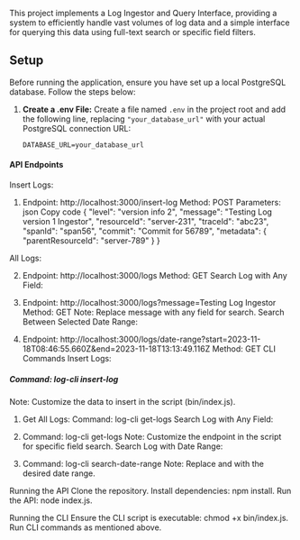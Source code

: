 This project implements a Log Ingestor and Query Interface, providing a system to efficiently handle vast volumes of log data and a simple interface for querying this data using full-text search or specific field filters.

## Setup

Before running the application, ensure you have set up a local PostgreSQL database. Follow the steps below:

1. **Create a .env File:**
   Create a file named `.env` in the project root and add the following line, replacing `"your_database_url"` with your actual PostgreSQL connection URL:

   ```env
   DATABASE_URL=your_database_url

#### API Endpoints
Insert Logs:

1. Endpoint: http://localhost:3000/insert-log
Method: POST
Parameters:
json
Copy code
{
  "level": "version info 2",
  "message": "Testing Log version 1 Ingestor",
  "resourceId": "server-231",
  "traceId": "abc23",
  "spanId": "span56",
  "commit": "Commit for 56789",
  "metadata": {
    "parentResourceId": "server-789"
  }
}

All Logs:

2. Endpoint: http://localhost:3000/logs
Method: GET
Search Log with Any Field:

3. Endpoint: http://localhost:3000/logs?message=Testing Log Ingestor
Method: GET
Note: Replace message with any field for search.
Search Between Selected Date Range:

4. Endpoint: http://localhost:3000/logs/date-range?start=2023-11-18T08:46:55.660Z&end=2023-11-18T13:13:49.116Z
Method: GET
CLI Commands
Insert Logs:

##### Command: log-cli insert-log
Note: Customize the data to insert in the script (bin/index.js).

1. Get All Logs:
Command: log-cli get-logs
Search Log with Any Field:

2. Command: log-cli get-logs
Note: Customize the endpoint in the script for specific field search.
Search Log with Date Range:

3. Command: log-cli search-date-range <startDate> <endDate>
Note: Replace <startDate> and <endDate> with the desired date range.


Running the API
Clone the repository.
Install dependencies: npm install.
Run the API: node index.js.

Running the CLI
Ensure the CLI script is executable: chmod +x bin/index.js.
Run CLI commands as mentioned above.
